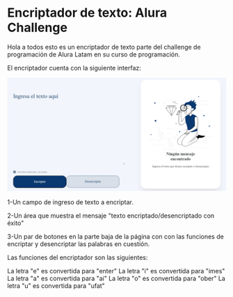 <h1> Encriptador de texto: Alura Challenge </h1>

Hola a todos esto es un encriptador de texto parte del challenge de programación de Alura Latam en su curso de programación.

El encriptador cuenta con la siguiente interfaz:

<img src="/encriptador-interfaz.jpg">

1-Un campo de ingreso de texto a encriptar.

2-Un área que muestra el mensaje "texto encriptado/desencriptado con éxito"

3-Un par de botones en la parte baja de la página con con las funciones de encriptar y desencriptar las palabras en cuestión.

Las funciones del encriptador son las siguientes: 

La letra "e" es convertida para "enter"
La letra "i" es convertida para "imes"
La letra "a" es convertida para "ai"
La letra "o" es convertida para "ober"
La letra "u" es convertida para "ufat"


